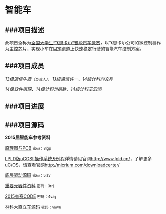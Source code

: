 # 智能车

###项目描述
---
此项目全称为[全国大学生“飞思卡尔”智能汽车竞赛](http://www.smartcar.au.tsinghua.edu.cn/)，以飞思卡尔公司的微控制器作为主控芯片，实现小车在固定跑道上快速稳定行驶的智能汽车控制方案。

###项目成员
---
*13级通信牛鼎<small>（负责人）</small>、13级通信许一、14级计科向文彬*

*14级软件唐琛、14级计科刘德胜、14级计科王滔滔*

###项目进展
---

###项目源码
---
**2015届智能车参考资料**

[原理图与PCB](http://pan.baidu.com/s/1DkLNg) <small>密码：8igp</small>

[LPLD版uCOSII操作系统及例程](http://www.lpld.cn/?p=97)详情请见官网<http://www.lpld.cn/>，了解更多uC/OS，请查看官网<http://micrium.com/downloadcenter/>

[底层驱动源码](http://pan.baidu.com/s/1gdK2iIZ) <small>密码：5izy</small>

[重要元器件资料](http://pan.baidu.com/s/1i3sDLOD) <small>密码：3rrj</small>

[2015省赛CODE](http://pan.baidu.com/s/1pJH4x0B)
<small>密码：4vag</small>

[林科大直立车源码](http://pan.baidu.com/s/1c0JrqPM)
<small>密码：vhw6</small>